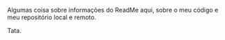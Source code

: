 Algumas coisa sobre informações do ReadMe aqui, sobre o meu código e meu repositório local e remoto.

Tata.